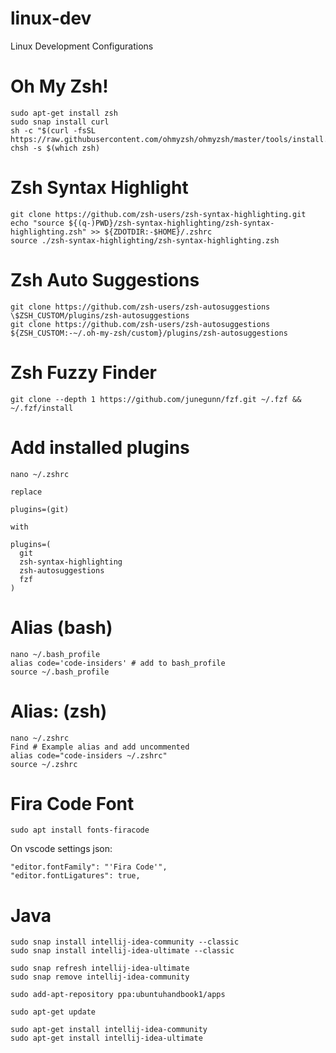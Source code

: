 # linux-dev
Linux Development Configurations

# Oh My Zsh!
```
sudo apt-get install zsh
sudo snap install curl
sh -c "$(curl -fsSL https://raw.githubusercontent.com/ohmyzsh/ohmyzsh/master/tools/install.sh)"
chsh -s $(which zsh)
```

# Zsh Syntax Highlight
```
git clone https://github.com/zsh-users/zsh-syntax-highlighting.git
echo "source ${(q-)PWD}/zsh-syntax-highlighting/zsh-syntax-highlighting.zsh" >> ${ZDOTDIR:-$HOME}/.zshrc
source ./zsh-syntax-highlighting/zsh-syntax-highlighting.zsh
```

# Zsh Auto Suggestions
```
git clone https://github.com/zsh-users/zsh-autosuggestions \$ZSH_CUSTOM/plugins/zsh-autosuggestions
git clone https://github.com/zsh-users/zsh-autosuggestions ${ZSH_CUSTOM:-~/.oh-my-zsh/custom}/plugins/zsh-autosuggestions
```

# Zsh Fuzzy Finder
```
git clone --depth 1 https://github.com/junegunn/fzf.git ~/.fzf && ~/.fzf/install
```

# Add installed plugins
```
nano ~/.zshrc

replace 

plugins=(git)

with

plugins=(
  git
  zsh-syntax-highlighting
  zsh-autosuggestions
  fzf
)
```
# Alias (bash)
```
nano ~/.bash_profile
alias code='code-insiders' # add to bash_profile
source ~/.bash_profile
```
# Alias: (zsh)
```
nano ~/.zshrc
Find # Example alias and add uncommented
alias code="code-insiders ~/.zshrc"
source ~/.zshrc
```
# Fira Code Font
```
sudo apt install fonts-firacode
```

On vscode settings json:
```
"editor.fontFamily": "'Fira Code'",
"editor.fontLigatures": true,
```

# Java

```
sudo snap install intellij-idea-community --classic
sudo snap install intellij-idea-ultimate --classic

sudo snap refresh intellij-idea-ultimate
sudo snap remove intellij-idea-community

sudo add-apt-repository ppa:ubuntuhandbook1/apps

sudo apt-get update

sudo apt-get install intellij-idea-community
sudo apt-get install intellij-idea-ultimate
```
